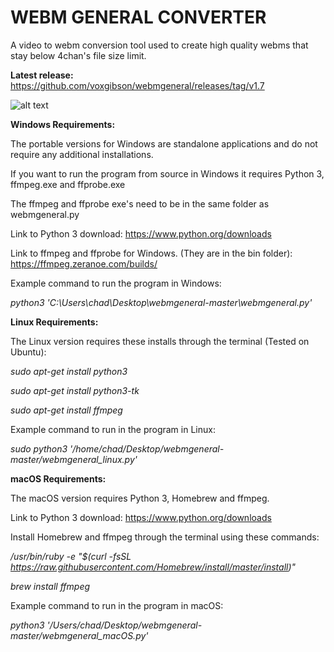 # WEBM GENERAL CONVERTER
A video to webm conversion tool used to create high quality webms that stay below 4chan's file size limit.

**Latest release:** https://github.com/voxgibson/webmgeneral/releases/tag/v1.7

![alt text](https://i.imgur.com/fH2DgH0.png)

**Windows Requirements:** 

The portable versions for Windows are standalone applications and do not require any additional installations.

If you want to run the program from source in Windows it requires Python 3, ffmpeg.exe and ffprobe.exe

The ffmpeg and ffprobe exe's need to be in the same folder as webmgeneral.py

Link to Python 3 download: https://www.python.org/downloads

Link to ffmpeg and ffprobe for Windows. (They are in the bin folder): https://ffmpeg.zeranoe.com/builds/

Example command to run the program in Windows:

*python3 'C:\Users\chad\Desktop\webmgeneral-master\webmgeneral.py'*

**Linux Requirements:**

The Linux version requires these installs through the terminal (Tested on Ubuntu):

*sudo apt-get install python3*

*sudo apt-get install python3-tk*

*sudo apt-get install ffmpeg*

Example command to run in the program in Linux:

*sudo python3 '/home/chad/Desktop/webmgeneral-master/webmgeneral_linux.py'*

**macOS Requirements:** 

The macOS version requires Python 3, Homebrew and ffmpeg.

Link to Python 3 download: https://www.python.org/downloads

Install Homebrew and ffmpeg through the terminal using these commands:

*/usr/bin/ruby -e "$(curl -fsSL https://raw.githubusercontent.com/Homebrew/install/master/install)"*

*brew install ffmpeg*

Example command to run in the program in macOS:

*python3 '/Users/chad/Desktop/webmgeneral-master/webmgeneral_macOS.py'*
